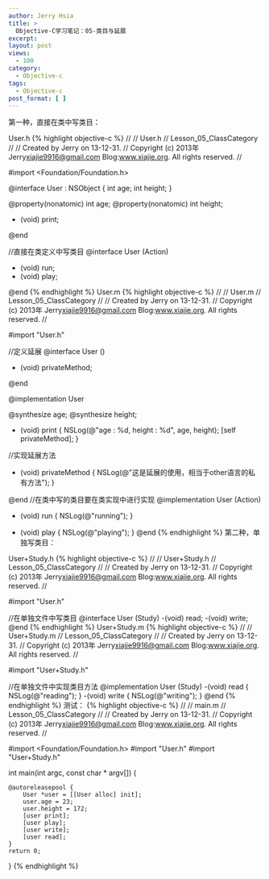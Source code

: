 ```yaml
---
author: Jerry Hsia
title: >
  Objective-C学习笔记：05-类目与延展
excerpt:
layout: post
views:
  - 100
category:
  - Objective-c
tags:
  - Objective-c
post_format: [ ]
---
```

第一种，直接在类中写类目：

User.h
{% highlight objective-c %}
//
//  User.h
//  Lesson_05_ClassCategory
//
//  Created by Jerry on 13-12-31.
//  Copyright (c) 2013年 Jerry<xiajie9916@gmail.com> Blog:www.xiajie.org. All rights reserved.
//

#import <Foundation/Foundation.h>

@interface User : NSObject {
    int age;
    int height;
}

@property(nonatomic) int age;
@property(nonatomic) int height;

- (void) print;

@end

//直接在类定义中写类目
@interface User (Action)

- (void) run;
- (void) play;

@end
{% endhighlight %}
User.m
{% highlight objective-c %}
//
//  User.m
//  Lesson_05_ClassCategory
//
//  Created by Jerry on 13-12-31.
//  Copyright (c) 2013年 Jerry<xiajie9916@gmail.com> Blog:www.xiajie.org. All rights reserved.
//

#import "User.h"

//定义延展
@interface User ()

- (void) privateMethod;

@end

@implementation User

@synthesize age;
@synthesize height;

- (void) print {
    NSLog(@"age : %d, height : %d", age, height);
    [self privateMethod];
}

//实现延展方法
- (void) privateMethod {
    NSLog(@"这是延展的使用，相当于other语言的私有方法");
}

@end
//在类中写的类目要在类实现中进行实现
@implementation User (Action)
- (void) run {
    NSLog(@"running");
}

- (void) play {
    NSLog(@"playing");
}
@end
{% endhighlight %}
第二种，单独写类目：

User+Study.h
{% highlight objective-c %}
//
//  User+Study.h
//  Lesson_05_ClassCategory
//
//  Created by Jerry on 13-12-31.
//  Copyright (c) 2013年 Jerry<xiajie9916@gmail.com> Blog:www.xiajie.org. All rights reserved.
//

#import "User.h"

//在单独文件中写类目
@interface User (Study)
-(void) read;
-(void) write;
@end
{% endhighlight %}
User+Study.m
{% highlight objective-c %}
//
//  User+Study.m
//  Lesson_05_ClassCategory
//
//  Created by Jerry on 13-12-31.
//  Copyright (c) 2013年 Jerry<xiajie9916@gmail.com> Blog:www.xiajie.org. All rights reserved.
//

#import "User+Study.h"

//在单独文件中实现类目方法
@implementation User (Study)
-(void) read {
    NSLog(@"reading");
}
-(void) write {
    NSLog(@"writing");
}
@end
{% endhighlight %}
测试：
{% highlight objective-c %}
//
//  main.m
//  Lesson_05_ClassCategory
//
//  Created by Jerry on 13-12-31.
//  Copyright (c) 2013年 Jerry<xiajie9916@gmail.com> Blog:www.xiajie.org. All rights reserved.
//

#import <Foundation/Foundation.h>
#import "User.h"
#import "User+Study.h"

int main(int argc, const char * argv[])
{

    @autoreleasepool {
        User *user = [[User alloc] init];
        user.age = 23;
        user.height = 172;
        [user print];
        [user play];
        [user write];
        [user read];
    }
    return 0;
}
{% endhighlight %}
